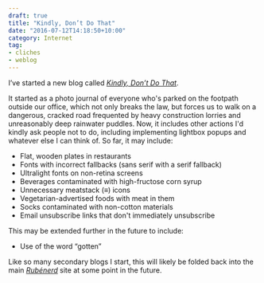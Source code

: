 ```yaml
---
draft: true
title: "Kindly, Don’t Do That"
date: "2016-07-12T14:18:50+10:00"
category: Internet
tag:
- cliches
- weblog
---
```

I’ve started a new blog called *[Kindly, Don’t Do That]*.

It started as a photo journal of everyone who's parked on the footpath outside our office, which not only breaks the law, but forces us to walk on a dangerous, cracked road frequented by heavy construction lorries and unreasonably deep rainwater puddles. Now, it includes other actions I'd kindly ask people not to do, including implementing lightbox popups and whatever else I can think of. So far, it may include:

* Flat, wooden plates in restaurants
* Fonts with incorrect fallbacks (sans serif with a serif fallback)
* Ultralight fonts on non-retina screens
* Beverages contaminated with high-fructose corn syrup
* Unnecessary meatstack (≡) icons 
* Vegetarian-advertised foods with meat in them
* Socks contaminated with non-cotton materials
* Email unsubscribe links that don't immediately unsubscribe

This may be extended further in the future to include:

* Use of the word “gotten”

Like so many secondary blogs I start, this will likely be folded back into the main *[Rubénerd]* site at some point in the future.

[Kindly, Don’t Do That]: https://kindlydontdothat.tumblr.com/
[Rubénerd]: https://rubenerd.com/


